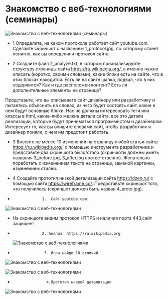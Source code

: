 # Знакомство с веб-технологиями (семинары)

![Знакомство с веб-технологиями (семинары)](https://github.com/DRain777/web_technology_html_ssc_javaScript/blob/algoritm/source/mid_jorni.jpg)

* 1 Определите, на каком протоколе работает сайт youtube.com.
     Сделайте скриншот с названием 1_protocol.jpg, по которому станет понятно, как вы определили протокол сайта.

* 2 Создайте файл 2_analyze.txt, в котором проанализируйте структуру страницы сайта https://ru.wikipedia.org/, а именно нужно описать (коротко, своими словами), какие блоки есть на сайте, что в этих блоках находится. Есть ли на сайте шапка, подвал, что в них содержится? Как и где расположен контент? Есть ли дополнительные элементы на странице?

Представьте, что вы описываете сайт дизайнеру или разработчику и пытаетесь объяснить на словах, из чего будет состоять сайт, какие в нем будут основные блоки. Нас не должны интересовать теги или классы в html, какие-либо мелкие детали сайта, все это детали реализации, которые будут приниматься программистом и дизайнером. Интересует то, как вы опишите словами сайт, чтобы разработчик и дизайнер поняли, с чем им предстоит работать.

* 3 Внесите не менее 10 изменений на страницу любой статьи сайта https://ru.wikipedia.org/, с помощью инструмента разработчика и представьте два скриншота было/стало (скриншоты должны иметь названия 3_before.jpg, 3_after.jpg соответственно). Желательно поработать с изменением текста на странице, заменой картинки, изменением стилей.

* 4  Создайте прототип низкой детализации сайта https://dzen.ru/ с помощью сайта https://wireframe.cc/. Предоставьте скриншот того, что получилось (скриншот должен быть назван 4_proto.jpg).



*                  1.  Сайт youtube.com.
![Знакомство с веб-технологиями]( https://github.com/DRain777/web_technology_html_ssc_javaScript/blob/algoritm/source/analiz.png)

* На скриншоте видим протокол HTTPS и наличия порта 443,сайт защищен!



*                  2. Анализ  https://ru.wikipedia.org 
   ![Знакомство с веб-технологиями](https://github.com/DRain777/web_technology_html_ssc_javaScript/blob/algoritm/source/analiz.png)




*                   3. Игра найди 10 отличий 
![Знакомство с веб-технологиями](https://github.com/DRain777/web_technology_html_ssc_javaScript/blob/algoritm/source/3_before.jp.png)
 
![Знакомство с веб-технологиями](https://github.com/DRain777/web_technology_html_ssc_javaScript/blob/algoritm/source/3_after.jpg.png)


*                    4.Прототип низкой детализации
 ![Знакомство с веб-технологиями](https://github.com/DRain777/web_technology_html_ssc_javaScript/blob/algoritm/source/prototip.jpg)




